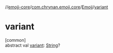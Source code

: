 //[emoji-core](../../../index.md)/[com.chrynan.emoji.core](../index.md)/[Emoji](index.md)/[variant](variant.md)

# variant

[common]\
abstract val [variant](variant.md): [String](https://kotlinlang.org/api/latest/jvm/stdlib/kotlin/-string/index.html)?
